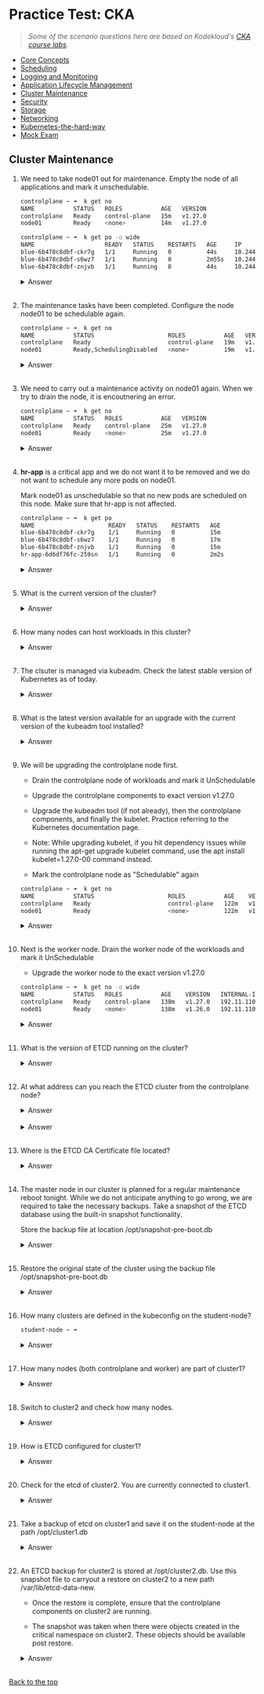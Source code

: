 
# Practice Test: CKA 

> *Some of the scenario questions here are based on Kodekloud's [CKA course labs](https://kodekloud.com/courses/ultimate-certified-kubernetes-administrator-cka-mock-exam/).*

- [Core Concepts](003-Practice-Test-CKA-Core-concepts.md) 
- [Scheduling](004-Practice-Test-CKA-Scheduling.md) 
- [Logging and Monitoring](005-Practice-Test-CKA-Logging-Monitoring.md)
- [Application Lifecycle Management](006-Practice-Test-CKA-App-Lifecycle-Management.md) 
- [Cluster Maintenance](007-Practice-Test-CKA-Cluster-Maintenance.md) 
- [Security](008-Practice-Test-CKA-Security.md) 
- [Storage](009-Practice-Test-CKA-Storage.md) 
- [Networking](010-Practice-Test-CKA-Networking.md)
- [Kubernetes-the-hard-way](011-Practice-Test-CKA-K8S-The-Hard-Way.md)
- [Mock Exam](014-Practice-Test-CKA-Mock-Exam.md)


## Cluster Maintenance 

1. We need to take node01 out for maintenance. Empty the node of all applications and mark it unschedulable.

    ```bash
    controlplane ~ ➜  k get no
    NAME           STATUS   ROLES           AGE   VERSION
    controlplane   Ready    control-plane   15m   v1.27.0
    node01         Ready    <none>          14m   v1.27.0 

    controlplane ~ ➜  k get po -o wide
    NAME                    READY   STATUS    RESTARTS   AGE     IP           NODE           NOMINATED NODE   READINESS GATES
    blue-6b478c8dbf-ckr7g   1/1     Running   0          44s     10.244.0.5   node01         <none>           <none>
    blue-6b478c8dbf-s6wz7   1/1     Running   0          2m55s   10.244.0.4   node01         <none>           <none>
    blue-6b478c8dbf-znjvb   1/1     Running   0          44s     10.244.0.6   controlplane   <none>           <none>    
    ```

    <details><summary> Answer </summary>
    
    ```bash
    controlplane ~ ➜  kubectl drain --ignore-daemonsets node01
    node/node01 cordoned
    Warning: ignoring DaemonSet-managed Pods: kube-flannel/kube-flannel-ds-xbjl9, kube-system/kube-proxy-tcbnn
    evicting pod default/blue-6b478c8dbf-rggmf
    evicting pod default/blue-6b478c8dbf-lscjp
    pod/blue-6b478c8dbf-lscjp evicted
    pod/blue-6b478c8dbf-rggmf evicted
    node/node01 drained

    controlplane ~ ➜  k get no
    NAME           STATUS                     ROLES           AGE   VERSION
    controlplane   Ready                      control-plane   17m   v1.27.0
    node01         Ready,SchedulingDisabled   <none>          17m   v1.27.0 

    controlplane ~ ➜  k get po -o wide
    NAME                    READY   STATUS    RESTARTS   AGE     IP           NODE           NOMINATED NODE   READINESS GATES
    blue-6b478c8dbf-ckr7g   1/1     Running   0          44s     10.244.0.5   controlplane   <none>           <none>
    blue-6b478c8dbf-s6wz7   1/1     Running   0          2m55s   10.244.0.4   controlplane   <none>           <none>
    blue-6b478c8dbf-znjvb   1/1     Running   0          44s     10.244.0.6   controlplane   <none>           <none>
    ```
    
    </details>
    </br>

2. The maintenance tasks have been completed. Configure the node node01 to be schedulable again.

    ```bash
    controlplane ~ ➜  k get no
    NAME           STATUS                     ROLES           AGE   VERSION
    controlplane   Ready                      control-plane   19m   v1.27.0
    node01         Ready,SchedulingDisabled   <none>          19m   v1.27.0 
    ```

    <details><summary> Answer </summary>

    resume scheduling new pods onto the node, we need to uncordon the node. 

    ```bash
    controlplane ~ ➜  k get no
    NAME           STATUS                     ROLES           AGE   VERSION
    controlplane   Ready                      control-plane   19m   v1.27.0
    node01         Ready,SchedulingDisabled   <none>          19m   v1.27.0

    controlplane ~ ➜  k uncordon node01
    node/node01 uncordoned

    controlplane ~ ➜  k get no
    NAME           STATUS   ROLES           AGE   VERSION
    controlplane   Ready    control-plane   22m   v1.27.0
    node01         Ready    <none>          22m   v1.27.0
    ```
    
    </details>
    </br>





3. We need to carry out a maintenance activity on node01 again. When we try to drain the node, it is encoutnering an error.

    ```bash
    controlplane ~ ➜  k get no
    NAME           STATUS   ROLES           AGE   VERSION
    controlplane   Ready    control-plane   25m   v1.27.0
    node01         Ready    <none>          25m   v1.27.0 
    ```

    <details><summary> Answer </summary>

    From the output below, we can see that there is a pod deployed on node01, and this pod is not part of a replicaset. This pod prevents the draining of the node. 
    We need to force the draining. 

    ```bash
    controlplane ~ ➜  k drain node01 --ignore-daemonsets 
    node/node01 cordoned
    error: unable to drain node "node01" due to error:cannot delete Pods declare no controller (use --force to override): default/hr-app, continuing command...
    There are pending nodes to be drained:
    node01
    cannot delete Pods declare no controller (use --force to override): default/hr-app 

    controlplane ~ ➜  k get po -o wide
    NAME                    READY   STATUS    RESTARTS   AGE     IP           NODE           NOMINATED NODE   READINESS GATES
    blue-6b478c8dbf-ckr7g   1/1     Running   0          10m     10.244.0.5   controlplane   <none>           <none>
    blue-6b478c8dbf-s6wz7   1/1     Running   0          12m     10.244.0.4   controlplane   <none>           <none>
    blue-6b478c8dbf-znjvb   1/1     Running   0          10m     10.244.0.6   controlplane   <none>           <none>
    hr-app                  1/1     Running   0          2m14s   10.244.1.4   node01         <none>           <none>

    controlplane ~ ➜  k get rs -o wide
    NAME              DESIRED   CURRENT   READY   AGE   CONTAINERS   IMAGES         SELECTOR
    blue-6b478c8dbf   3         3         3       12m   nginx        nginx:alpine   app=blue,pod-template-hash=6b478c8dbf

    controlplane ~ ➜  k drain --ignore-daemonsets node01 --force
    node/node01 already cordoned
    Warning: deleting Pods that declare no controller: default/hr-app; ignoring DaemonSet-managed Pods: kube-flannel/kube-flannel-ds-xbjl9, kube-system/kube-proxy-tcbnn
    evicting pod default/hr-app

    pod/hr-app evicted
    node/node01 drained

    controlplane ~ ➜  k get po -o wide
    NAME                    READY   STATUS    RESTARTS   AGE   IP           NODE           NOMINATED NODE   READINESS GATES
    blue-6b478c8dbf-ckr7g   1/1     Running   0          13m   10.244.0.5   controlplane   <none>           <none>
    blue-6b478c8dbf-s6wz7   1/1     Running   0          15m   10.244.0.4   controlplane   <none>           <none>
    blue-6b478c8dbf-znjvb   1/1     Running   0          13m   10.244.0.6   controlplane   <none>           <none>
    ```
    
    </details>
    </br>





4. **hr-app** is a critical app and we do not want it to be removed and we do not want to schedule any more pods on node01.

    Mark node01 as unschedulable so that no new pods are scheduled on this node.
    Make sure that hr-app is not affected.

    ```bash
    controlplane ~ ➜  k get po
    NAME                     READY   STATUS    RESTARTS   AGE
    blue-6b478c8dbf-ckr7g    1/1     Running   0          15m
    blue-6b478c8dbf-s6wz7    1/1     Running   0          17m
    blue-6b478c8dbf-znjvb    1/1     Running   0          15m
    hr-app-6d6df76fc-259sn   1/1     Running   0          2m2s 
    ```

    <details><summary> Answer </summary>
    
    ```bash
    controlplane ~ ➜  k cordon node01 
    node/node01 cordoned 

    controlplane ~ ➜  k get no
    NAME           STATUS                     ROLES           AGE   VERSION
    controlplane   Ready                      control-plane   33m   v1.27.0
    node01         Ready,SchedulingDisabled   <none>          33m   v1.27.0

    controlplane ~ ➜  k get po -o wide
    NAME                     READY   STATUS    RESTARTS   AGE     IP           NODE           NOMINATED NODE   READINESS GATES
    blue-6b478c8dbf-ckr7g    1/1     Running   0          15m     10.244.0.5   controlplane   <none>           <none>
    blue-6b478c8dbf-s6wz7    1/1     Running   0          17m     10.244.0.4   controlplane   <none>           <none>
    blue-6b478c8dbf-znjvb    1/1     Running   0          15m     10.244.0.6   controlplane   <none>           <none>
    hr-app-6d6df76fc-259sn   1/1     Running   0          2m21s   10.244.1.5   node01         <none>           <none>
    ```
    
    </details>
    </br>

5. What is the current version of the cluster?

    <details><summary> Answer </summary>
    
    ```bash
    controlplane ~ ➜  k get no -o wide
    NAME           STATUS   ROLES           AGE    VERSION   INTERNAL-IP    EXTERNAL-IP   OS-IMAGE             KERNEL-VERSION   CONTAINER-RUNTIME
    controlplane   Ready    control-plane   115m   v1.26.0   192.11.110.3   <none>        Ubuntu 20.04.6 LTS   5.4.0-1106-gcp   containerd://1.6.6
    node01         Ready    <none>          114m   v1.26.0   192.11.110.6   <none>        Ubuntu 20.04.5 LTS   5.4.0-1106-gcp   containerd://1.6.6
    
    ```
    
    </details>
    </br>





6. How many nodes can host workloads in this cluster?

    <details><summary> Answer </summary>
    
    ```bash
    controlplane ~ ➜  k describe no node01 | grep -i taints
    Taints:             <none>

    controlplane ~ ➜  k describe no controlplane | grep -i taints
    Taints:             <none> 
    ```
    
    </details>
    </br>





7. The clsuter is managed via kubeadm. Check the latest stable version of Kubernetes as of today.

    <details><summary> Answer </summary>

    The latest version is the remote version in the output below.

    ```bash
    controlplane ~ ➜  kubeadm upgrade plan
    [upgrade/config] Making sure the configuration is correct:
    [upgrade/config] Reading configuration from the cluster...
    [upgrade/config] FYI: You can look at this config file with 'kubectl -n kube-system get cm kubeadm-config -o yaml'
    [preflight] Running pre-flight checks.
    [upgrade] Running cluster health checks
    [upgrade] Fetching available versions to upgrade to
    [upgrade/versions] Cluster version: v1.26.0
    [upgrade/versions] kubeadm version: v1.26.0
    I1230 04:35:20.821410   23179 version.go:256] remote version is much newer: v1.29.0; falling back to: stable-1.26
    [upgrade/versions] Target version: v1.26.12
    [upgrade/versions] Latest version in the v1.26 series: v1.26.12 
    ```
    
    </details>
    </br>





8. What is the latest version available for an upgrade with the current version of the kubeadm tool installed?

    <details><summary> Answer </summary>

    The latest version available is the target version.

    ```bash
    controlplane ~ ➜  kubeadm upgrade plan
    [upgrade/config] Making sure the configuration is correct:
    [upgrade/config] Reading configuration from the cluster...
    [upgrade/config] FYI: You can look at this config file with 'kubectl -n kube-system get cm kubeadm-config -o yaml'
    [preflight] Running pre-flight checks.
    [upgrade] Running cluster health checks
    [upgrade] Fetching available versions to upgrade to
    [upgrade/versions] Cluster version: v1.26.0
    [upgrade/versions] kubeadm version: v1.26.0
    I1230 04:35:20.821410   23179 version.go:256] remote version is much newer: v1.29.0; falling back to: stable-1.26
    [upgrade/versions] Target version: v1.26.12
    [upgrade/versions] Latest version in the v1.26 series: v1.26.12 
    ```
    
    </details>
    </br>

9. We will be upgrading the controlplane node first. 

    - Drain the controlplane node of workloads and mark it UnSchedulable

    - Upgrade the controlplane components to exact version v1.27.0

    - Upgrade the kubeadm tool (if not already), then the controlplane components, and finally the kubelet. Practice referring to the Kubernetes documentation page.

    - Note: While upgrading kubelet, if you hit dependency issues while running the apt-get upgrade kubelet command, use the apt install kubelet=1.27.0-00 command instead.

    - Mark the controlplane node as "Schedulable" again

    ```bash
    controlplane ~ ➜  k get no
    NAME           STATUS                     ROLES           AGE    VERSION
    controlplane   Ready                      control-plane   122m   v1.26.0
    node01         Ready                      <none>          122m   v1.26.0
    ```

    <details><summary> Answer </summary>

    Drain the node first and verify.

    ```bash
    controlplane ~ ➜  k get no
    NAME           STATUS                     ROLES           AGE    VERSION
    controlplane   Ready                      control-plane   122m   v1.26.0
    node01         Ready                      <none>          122m   v1.26.0

    controlplane ~ ➜  k get po -o wide
    NAME                   READY   STATUS    RESTARTS   AGE     IP           NODE           NOMINATED NODE   READINESS GATES
    blue-987f68cb5-f2dlb   1/1     Running   0          7m17s   10.244.0.4   controlplane   <none>           <none>
    blue-987f68cb5-hnkgn   1/1     Running   0          7m17s   10.244.0.5   controlplane   <none>           <none>
    blue-987f68cb5-l29zd   1/1     Running   0          7m17s   10.244.1.3   node01         <none>           <none>
    blue-987f68cb5-q6vfg   1/1     Running   0          7m18s   10.244.1.2   node01         <none>           <none>
    blue-987f68cb5-svfwv   1/1     Running   0          7m17s   10.244.1.4   node01         <none>           <none>

    controlplane ~ ➜  k drain --ignore-daemonsets controlplane 
    node/controlplane cordoned
    Warning: ignoring DaemonSet-managed Pods: kube-flannel/kube-flannel-ds-6xt68, kube-system/kube-proxy-8gqnx
    evicting pod kube-system/coredns-787d4945fb-wjwgh
    evicting pod kube-system/coredns-787d4945fb-4xnj2
    evicting pod default/blue-987f68cb5-hnkgn
    evicting pod default/blue-987f68cb5-f2dlb
    pod/blue-987f68cb5-hnkgn evicted
    pod/blue-987f68cb5-f2dlb evicted
    pod/coredns-787d4945fb-wjwgh evicted
    pod/coredns-787d4945fb-4xnj2 evicted
    node/controlplane drained

    controlplane ~ ➜  k get no
    NAME           STATUS                     ROLES           AGE    VERSION
    controlplane   Ready,SchedulingDisabled   control-plane   122m   v1.26.0
    node01         Ready                      <none>          122m   v1.26.0
    ```

    Determine which version to upgrade to.

    ```bash
    apt update
    apt-cache madison kubeadm  
    ```

    Upgrade kubeadm to the specified version. 

    ```bash
    apt-mark unhold kubeadm && \
    apt-get update && apt-get install -y kubeadm='1.27.0*' && \
    apt-mark hold kubeadm  
    ```

    Verify that the download works and has the expected version:

    ```bash
    controlplane ~ ➜  kubeadm version
    kubeadm version: &version.Info{Major:"1", Minor:"27", GitVersion:"v1.27.0", GitCommit:"1b4df30b3cdfeaba6024e81e559a6cd09a089d65", GitTreeState:"clean", BuildDate:"2023-04-11T17:09:06Z", GoVersion:"go1.20.3", Compiler:"gc", Platform:"linux/amd64"} 
    ```

    Verify the upgrade plan:

    ```bash
    controlplane ~ ➜  kubeadm upgrade plan
    [upgrade/config] Making sure the configuration is correct:
    [upgrade/config] Reading configuration from the cluster...
    [upgrade/config] FYI: You can look at this config file with 'kubectl -n kube-system get cm kubeadm-config -o yaml'
    [preflight] Running pre-flight checks.
    [upgrade] Running cluster health checks
    [upgrade] Fetching available versions to upgrade to
    [upgrade/versions] Cluster version: v1.26.0
    [upgrade/versions] kubeadm version: v1.27.0
    I1230 04:46:16.156339   27555 version.go:256] remote version is much newer: v1.29.0; falling back to: stable-1.27
    [upgrade/versions] Target version: v1.27.9
    [upgrade/versions] Latest version in the v1.26 series: v1.26.12
    W1230 04:46:16.419679   27555 compute.go:307] [upgrade/versions] could not find officially supported version of etcd for Kubernetes v1.27.9, falling back to the nearest etcd version (3.5.7-0)  
    ```

    Choose a version to upgrade to, and run the appropriate command. 

    ```bash
    controlplane ~ ➜  sudo kubeadm upgrade apply v1.27.0
    [upgrade/config] Making sure the configuration is correct:
    [upgrade/config] Reading configuration from the cluster...
    [upgrade/config] FYI: You can look at this config file with 'kubectl -n kube-system get cm kubeadm-config -o yaml'
    [preflight] Running pre-flight checks.
    [upgrade] Running cluster health checks
    [upgrade/version] You have chosen to change the cluster version to "v1.27.0"
    [upgrade/versions] Cluster version: v1.26.0
    [upgrade/versions] kubeadm version: v1.27.0
    [upgrade] Are you sure you want to proceed? [y/N]: y  
    ```

    Upgrade the kubelet and kubectl:

    ```bash
    apt-mark unhold kubelet kubectl && \
    apt-get update && apt-get install -y kubelet='1.27.0-00' kubectl='1.27.0-00' && \
    apt-mark hold kubelet kubectl  
    ```

    Restart the kubelet:

    ```bash
    sudo systemctl daemon-reload
    sudo systemctl restart kubelet  
    ```

    Verify version of kubelet.

    ```bash
    controlplane ~ ➜  kubelet --version
    Kubernetes v1.27.0  
    ```

    Verify if controlplane has been upgraded.

    ```bash
    controlplane ~ ➜  k get no -o wide
    NAME           STATUS                     ROLES           AGE    VERSION   INTERNAL-IP    EXTERNAL-IP   OS-IMAGE             KERNEL-VERSION   CONTAINER-RUNTIME
    controlplane   Ready,SchedulingDisabled   control-plane   135m   v1.27.0   192.11.110.3   <none>        Ubuntu 20.04.6 LTS   5.4.0-1106-gcp   containerd://1.6.6
    node01         Ready                      <none>          135m   v1.26.0   192.11.110.6   <none>        Ubuntu 20.04.5 LTS   5.4.0-1106-gcp   containerd://1.6.6 
    ```

    Bring the node back online by marking it schedulable:

    ```bash
    controlplane ~ ➜  k uncordon controlplane 
    node/controlplane uncordoned

    controlplane ~ ➜  k get no -o wide
    NAME           STATUS   ROLES           AGE    VERSION   INTERNAL-IP    EXTERNAL-IP   OS-IMAGE             KERNEL-VERSION   CONTAINER-RUNTIME
    controlplane   Ready    control-plane   137m   v1.27.0   192.11.110.3   <none>        Ubuntu 20.04.6 LTS   5.4.0-1106-gcp   containerd://1.6.6
    node01         Ready    <none>          136m   v1.26.0   192.11.110.6   <none>        Ubuntu 20.04.5 LTS   5.4.0-1106-gcp   containerd://1.6.6
    ```
    </details>
    </br>


10. Next is the worker node. Drain the worker node of the workloads and mark it UnSchedulable

    - Upgrade the worker node to the exact version v1.27.0


    ```bash
    controlplane ~ ➜  k get no -o wide
    NAME           STATUS   ROLES           AGE    VERSION   INTERNAL-IP    EXTERNAL-IP   OS-IMAGE             KERNEL-VERSION   CONTAINER-RUNTIME
    controlplane   Ready    control-plane   138m   v1.27.0   192.11.110.3   <none>        Ubuntu 20.04.6 LTS   5.4.0-1106-gcp   containerd://1.6.6
    node01         Ready    <none>          138m   v1.26.0   192.11.110.6   <none>        Ubuntu 20.04.5 LTS   5.4.0-1106-gcp   containerd://1.6.6 
    ```
        
    <details><summary> Answer </summary>

    Drain the worker node.

    ```bash
    controlplane ~ ➜  k get po -o wide
    NAME                   READY   STATUS    RESTARTS   AGE   IP            NODE     NOMINATED NODE   READINESS GATES
    blue-987f68cb5-hsljs   1/1     Running   0          16m   10.244.1.9    node01   <none>           <none>
    blue-987f68cb5-l29zd   1/1     Running   0          24m   10.244.1.3    node01   <none>           <none>
    blue-987f68cb5-nb49z   1/1     Running   0          16m   10.244.1.10   node01   <none>           <none>
    blue-987f68cb5-q6vfg   1/1     Running   0          24m   10.244.1.2    node01   <none>           <none>
    blue-987f68cb5-svfwv   1/1     Running   0          24m   10.244.1.4    node01   <none>           <none>

    controlplane ~ ➜  k drain --ignore-daemonsets node01 
    node/node01 cordoned
    Warning: ignoring DaemonSet-managed Pods: kube-flannel/kube-flannel-ds-m8ttw, kube-system/kube-proxy-rbjsl
    evicting pod kube-system/coredns-5d78c9869d-qtqfh
    evicting pod default/blue-987f68cb5-nb49z
    evicting pod default/blue-987f68cb5-svfwv
    evicting pod kube-system/coredns-5d78c9869d-q9ddk
    evicting pod default/blue-987f68cb5-q6vfg
    evicting pod default/blue-987f68cb5-hsljs
    evicting pod default/blue-987f68cb5-l29zd
    pod/blue-987f68cb5-q6vfg evicted
    pod/blue-987f68cb5-l29zd evicted
    pod/blue-987f68cb5-hsljs evicted
    pod/blue-987f68cb5-nb49z evicted
    pod/blue-987f68cb5-svfwv evicted
    I1230 04:55:53.254668   34934 request.go:696] Waited for 1.104208704s due to client-side throttling, not priority and fairness, request: GET:https://controlplane:6443/api/v1/namespaces/kube-system/pods/coredns-5d78c9869d-qtqfh
    pod/coredns-5d78c9869d-q9ddk evicted
    pod/coredns-5d78c9869d-qtqfh evicted
    node/node01 drained

    controlplane ~ ➜  k get no -o wide
    NAME           STATUS                     ROLES           AGE    VERSION   INTERNAL-IP    EXTERNAL-IP   OS-IMAGE             KERNEL-VERSION   CONTAINER-RUNTIME
    controlplane   Ready                      control-plane   139m   v1.27.0   192.11.110.3   <none>        Ubuntu 20.04.6 LTS   5.4.0-1106-gcp   containerd://1.6.6
    node01         Ready,SchedulingDisabled   <none>          139m   v1.26.0   192.11.110.6   <none>        Ubuntu 20.04.5 LTS   5.4.0-1106-gcp   containerd://1.6.6

    controlplane ~ ➜  k get po -o wide
    NAME                   READY   STATUS    RESTARTS   AGE   IP            NODE           NOMINATED NODE   READINESS GATES
    blue-987f68cb5-2xpgf   1/1     Running   0          42s   10.244.0.8    controlplane   <none>           <none>
    blue-987f68cb5-42jnx   1/1     Running   0          42s   10.244.0.10   controlplane   <none>           <none>
    blue-987f68cb5-bwj8l   1/1     Running   0          42s   10.244.0.11   controlplane   <none>           <none>
    blue-987f68cb5-hfk4c   1/1     Running   0          42s   10.244.0.7    controlplane   <none>           <none>
    blue-987f68cb5-rv66x   1/1     Running   0          42s   10.244.0.12   controlplane   <none>           <none> 
    ```

    SSH to the worker node.

    ```bash
    controlplane ~ ➜  ssh node01  
    ```

    Upgrade the worker node to the exact version v1.27.0

    ```bash
    root@node01 ~ ➜  apt-mark unhold kubeadm && \
    > apt-get update && apt-get install -y kubeadm='1.27.0-00' && \
    > apt-mark hold kubeadm 
    ```

    For worker nodes this upgrades the local kubelet configuration:

    ```bash
    root@node01 ~ ➜  sudo kubeadm upgrade node 
    [upgrade] Reading configuration from the cluster...
    [upgrade] FYI: You can look at this config file with 'kubectl -n kube-system get cm kubeadm-config -o yaml'
    [preflight] Running pre-flight checks
    [preflight] Skipping prepull. Not a control plane node.
    [upgrade] Skipping phase. Not a control plane node.
    [upgrade] Backing up kubelet config file to /etc/kubernetes/tmp/kubeadm-kubelet-config3810710231/config.yaml
    [kubelet-start] Writing kubelet configuration to file "/var/lib/kubelet/config.yaml"
    [upgrade] The configuration for this node was successfully updated!
    [upgrade] Now you should go ahead and upgrade the kubelet package using your package manager.
    ```

    Upgrade the kubelet and kubectl:

    ```bash
    apt-mark unhold kubelet kubectl && \
    apt-get update && apt-get install -y kubelet='1.27.0-00' kubectl='1.27.0-00' && \
    apt-mark hold kubelet kubectl 
    ```

    Restart the kubelet:

    ```bash
    sudo systemctl daemon-reload
    sudo systemctl restart kubelet 
    ```

    Verify kubelet version:

    ```bash
    root@node01 ~ ✖ kubelet --version
    Kubernetes v1.27.0 
    ```

    Return to the controlplane and verify if node is upgraded successfully.

    ```bash
    controlplane ~ ➜  k get no -o wide
    NAME           STATUS                     ROLES           AGE    VERSION   INTERNAL-IP    EXTERNAL-IP   OS-IMAGE             KERNEL-VERSION   CONTAINER-RUNTIME
    controlplane   Ready                      control-plane   149m   v1.27.0   192.11.110.3   <none>        Ubuntu 20.04.6 LTS   5.4.0-1106-gcp   containerd://1.6.6
    node01         Ready,SchedulingDisabled   <none>          148m   v1.27.0   192.11.110.6   <none>        Ubuntu 20.04.5 LTS   5.4.0-1106-gcp   containerd://1.6.6 
    ```

    Uncordon the node:

    ```bash
    controlplane ~ ➜  k uncordon node01 
    node/node01 uncordoned

    controlplane ~ ➜  k get no -o wide
    NAME           STATUS   ROLES           AGE    VERSION   INTERNAL-IP    EXTERNAL-IP   OS-IMAGE             KERNEL-VERSION   CONTAINER-RUNTIME
    controlplane   Ready    control-plane   149m   v1.27.0   192.11.110.3   <none>        Ubuntu 20.04.6 LTS   5.4.0-1106-gcp   containerd://1.6.6
    node01         Ready    <none>          149m   v1.27.0   192.11.110.6   <none>        Ubuntu 20.04.5 LTS   5.4.0-1106-gcp   containerd://1.6.6 
    ```

    </details>
    </br>





11. What is the version of ETCD running on the cluster?

    <details><summary> Answer </summary>
    
    ```bash
    controlplane ~ ➜  k get po -A | grep etc
    kube-system    etcd-controlplane                      1/1     Running   0          5m10s

    controlplane ~ ➜  k logs -n kube-system etcd-controlplane | grep -i version
    {"level":"info","ts":"2023-12-30T10:04:34.410Z","caller":"embed/etcd.go:306","msg":"starting an etcd server","etcd-version":"3.5.7", 
    ```
    
    </details>
    </br>





12. At what address can you reach the ETCD cluster from the controlplane node?

    <details><summary> Answer </summary>

    Describe the etcd pod and look for the listen-client-url.

    ```bash
    controlplane ~ ➜  k get po -n kube-system | grep etc
    etcd-controlplane                      1/1     Running   0          9m41s

    controlplane ~ ✖ k describe -n kube-system po etcd-controlplane | grep -i listen-client
        --listen-client-urls=https://127.0.0.1:2379,https://192.14.168.6:2379 
    ```
    
    </details>
    </br>





    <details><summary> Answer </summary>
    
    ```bash
    controlplane ~ ➜  k get po -n kube-system | grep etc
    etcd-controlplane                      1/1     Running   0          9m41s

    controlplane ~ ➜  k describe -n kube-system po etcd-controlplane | grep -iCERT
    grep: ERT: invalid context length argument

    controlplane ~ ✖ k describe -n kube-system po etcd-controlplane | grep -i cert
        --cert-file=/etc/kubernetes/pki/etcd/server.crt
    ```
    
    </details>
    </br>





13. Where is the ETCD CA Certificate file located?

    <details><summary> Answer </summary>
    
    ```bash
    controlplane ~ ➜  k get po -n kube-system | grep etc
    etcd-controlplane                      1/1     Running   0          9m41s

    controlplane ~ ➜  k describe -n kube-system po etcd-controlplane | grep -i ca
    Priority Class Name:  system-node-critical
        --peer-trusted-ca-file=/etc/kubernetes/pki/etcd/ca.crt
        --trusted-ca-file=/etc/kubernetes/pki/etcd/ca.crt
    ```
    
    </details>
    </br>


14. The master node in our cluster is planned for a regular maintenance reboot tonight. While we do not anticipate anything to go wrong, we are required to take the necessary backups. Take a snapshot of the ETCD database using the built-in snapshot functionality.

    Store the backup file at location /opt/snapshot-pre-boot.db

    <details><summary> Answer </summary>

    The command is from K8S docs: 

    ```bash
    ETCDCTL_API=3 etcdctl --endpoints=https://127.0.0.1:2379 \
    --cacert=<trusted-ca-file> --cert=<cert-file> --key=<key-file> \
    snapshot save <backup-file-location> 
    ```

    Get the ca-cert, cert, and the key file.

    ```bash
    controlplane ~ ➜  k get po -n kube-system | grep etc
    etcd-controlplane                      1/1     Running   0          18m

    controlplane ~ ➜  k describe -n kube-system po etcd-controlplane | grep -i cert
        --cert-file=/etc/kubernetes/pki/etcd/server.crt
        --client-cert-auth=true
        --peer-cert-file=/etc/kubernetes/pki/etcd/peer.crt
        --peer-client-cert-auth=true
        /etc/kubernetes/pki/etcd from etcd-certs (rw)
    etcd-certs:

    controlplane ~ ➜  k describe -n kube-system po etcd-controlplane | grep -i ca
    Priority Class Name:  system-node-critical
        --peer-trusted-ca-file=/etc/kubernetes/pki/etcd/ca.crt
        --trusted-ca-file=/etc/kubernetes/pki/etcd/ca.crt

    controlplane ~ ➜  k describe -n kube-system po etcd-controlplane | grep -i key
        --key-file=/etc/kubernetes/pki/etcd/server.key
        --peer-key-file=/etc/kubernetes/pki/etcd/peer.key 
    ```

    Supply the values to the command and run it.

    ```bash
    ETCDCTL_API=3 etcdctl --endpoints=https://127.0.0.1:2379 \
    --cacert=/etc/kubernetes/pki/etcd/ca.crt --cert=/etc/kubernetes/pki/etcd/server.crt --key=/etc/kubernetes/pki/etcd/server.key \
    snapshot save /opt/snapshot-pre-boot.db
    ```

    ```bash
    controlplane ~ ➜  ETCDCTL_API=3 etcdctl --endpoints=https://127.0.0.1:2379 \
    >   --cacert=/etc/kubernetes/pki/etcd/ca.crt --cert=/etc/kubernetes/pki/etcd/server.crt --key=/etc/kubernetes/pki/etcd/server.key \
    >   snapshot save /opt/snapshot-pre-boot.db

    Snapshot saved at /opt/snapshot-pre-boot.db 

    controlplane ~ ✖ ls -l /opt/
    total 2012
    drwxr-xr-x 1 root root    4096 Nov  2 11:33 cni
    drwx--x--x 4 root root    4096 Nov  2 11:33 containerd
    -rw-r--r-- 1 root root 2043936 Dec 30 05:25 snapshot-pre-boot.db
    ```
    </details>
    </br>


15. Restore the original state of the cluster using the backup file /opt/snapshot-pre-boot.db

    <details><summary> Answer </summary>

    The command from the K8S docs:

    ```bash
    ETCDCTL_API=3 etcdctl --data-dir <data-dir-location> snapshot restore snapshot.db 
    ```

    Find the data-dir from the pod's details:

    ```bash
    controlplane ~ ➜  k describe -n kube-system po etcd-controlplane | grep -i data
        --data-dir=/var/lib/etcd
        /var/lib/etcd from etcd-data (rw)
    etcd-data:  
    ```

    Specify a new data-dir for the restored etcd.
    Run the command with the supplied values. 

    ```bash
    ETCDCTL_API=3 etcdctl  --data-dir /var/lib/etcd-from-backup snapshot restore /opt/snapshot-pre-boot.db
    ```
    ```bash
    controlplane ~ ✖ ETCDCTL_API=3 etcdctl  --data-dir /var/lib/etcd-from-backup \
    > snapshot restore /opt/snapshot-pre-boot.db
    2023-12-30 05:33:31.725882 I | mvcc: restore compact to 1666
    2023-12-30 05:33:31.731201 I | etcdserver/membership: added member 8e9e05c52164694d [http://localhost:2380] to cluster cdf818194e3a8c32  
    ```

    Since we changed the data-dir, we need to update the etcd YAMl file.

    ```bash
    controlplane ~ ➜  ls -la /etc/kubernetes/manifests/
    total 28
    drwxr-xr-x 1 root root 4096 Dec 30 05:04 .
    drwxr-xr-x 1 root root 4096 Dec 30 05:04 ..
    -rw------- 1 root root 2405 Dec 30 05:04 etcd.yaml
    -rw------- 1 root root 3882 Dec 30 05:04 kube-apiserver.yaml
    -rw------- 1 root root 3393 Dec 30 05:04 kube-controller-manager.yaml
    -rw------- 1 root root 1463 Dec 30 05:04 kube-scheduler.yaml  

    controlplane ~ ➜  cd /etc/kubernetes/manifests/
    ```
    ```yaml
    ## etcd.yaml
    apiVersion: v1
    kind: Pod
    metadata:
    annotations:
        kubeadm.kubernetes.io/etcd.advertise-client-urls: https://192.14.168.6:2379
    creationTimestamp: null
    labels:
        component: etcd
        tier: control-plane
    name: etcd
    namespace: kube-system
    spec:
    containers:
    - command:
        - etcd
        - --advertise-client-urls=https://192.14.168.6:2379
        - --cert-file=/etc/kubernetes/pki/etcd/server.crt
        - --client-cert-auth=true
        - --data-dir=/var/lib/etcd-from-backup 

        volumeMounts:
        - mountPath: /var/lib/etcd-from-backup
        name: etcd-data
    
    volumes:
    - hostPath:
        path: /var/lib/etcd-from-backup
        type: DirectoryOrCreate
        name: etcd-data      
    ```

    To verify, check member list:

    ```bash
    ETCDCTL_API=3 etcdctl --endpoints=https://127.0.0.1:2379 --cacert=/etc/kubernetes/pki/etcd/ca.crt --cert=/etc/kubernetes/pki/etcd/server.crt --key=/etc/kubernetes/pki/etcd/server.key member list 
    ```
    ```bash
    ontrolplane ~ ➜ ETCDCTL_API=3 etcdctl --endpoints=https://127.0.0.1:2379 \
    --cacert=/etc/kubernetes/pki/etcd/ca.crt \
    --cert=/etc/kubernetes/pki/etcd/server.crt \
    --key=/etc/kubernetes/pki/etcd/server.key member list 

    8e9e05c52164694d, started, controlplane, http://localhost:2380, https://192.14.168.6:2379  
    ```

    </details>
    </br>


16. How many clusters are defined in the kubeconfig on the student-node?

    ```bash
    student-node ~ ➜   
    ```

    <details><summary> Answer </summary>
    
    ```bash
    student-node ~ ➜  k config get-contexts
    CURRENT   NAME       CLUSTER    AUTHINFO   NAMESPACE
    *         cluster1   cluster1   cluster1   
            cluster2   cluster2   cluster2    
    ```
    
    </details>
    </br>


17. How many nodes (both controlplane and worker) are part of cluster1?

    <details><summary> Answer </summary>
    
    ```bash
    student-node ~ ➜  k get no
    NAME                    STATUS   ROLES           AGE    VERSION
    cluster1-controlplane   Ready    control-plane   121m   v1.24.0
    cluster1-node01         Ready    <none>          121m   v1.24.0
    ```
    
    </details>
    </br>


18. Switch to cluster2 and check how many nodes.

    <details><summary> Answer </summary>
    
    ```bash
    student-node ~ ➜  k config use-context cluster2
    Switched to context "cluster2".

    student-node ~ ➜  k config get-contexts
    CURRENT   NAME       CLUSTER    AUTHINFO   NAMESPACE
            cluster1   cluster1   cluster1   
    *         cluster2   cluster2   cluster2   

    student-node ~ ➜  k get no
    NAME                    STATUS   ROLES           AGE    VERSION
    cluster2-controlplane   Ready    control-plane   124m   v1.24.0
    cluster2-node01         Ready    <none>          123m   v1.24.0 
    ```
    
    </details>
    </br>

19. How is ETCD configured for cluster1?

    <details><summary> Answer </summary>
    
    ```bash
    student-node ~ ➜  k config use-context cluster1
    Switched to context "cluster1".

    student-node ~ ➜  k config get-contexts
    CURRENT   NAME       CLUSTER    AUTHINFO   NAMESPACE
    *         cluster1   cluster1   cluster1   
            cluster2   cluster2   cluster2   

    student-node ~ ➜  k get po -n kube-system | grep etc
    etcd-cluster1-controlplane                      1/1     Running   0              125m 
    ```

    This means that ETCD is set up as a Stacked ETCD Topology where the distributed data storage cluster provided by etcd is stacked on top of the cluster formed by the nodes managed by kubeadm that run control plane components.
    
    </details>
    </br>

20. Check for the etcd of cluster2. You are currently connected to cluster1.

    <details><summary> Answer </summary>
    
    ```bash
    student-node ~ ➜  k config use-context cluster2
    Switched to context "cluster2".

    student-node ~ ➜  k config get-contexts
    CURRENT   NAME       CLUSTER    AUTHINFO   NAMESPACE
            cluster1   cluster1   cluster1   
    *         cluster2   cluster2   cluster2   

    student-node ~ ➜  k get po -n kube-system | grep etc

    ```

    SSH to controlplane of cluster2 and check if there are any running etcd process.

    ```bash
    student-node ~ ➜  k get no
    NAME                    STATUS   ROLES           AGE    VERSION
    cluster2-controlplane   Ready    control-plane   129m   v1.24.0
    cluster2-node01         Ready    <none>          128m   v1.24.0

    student-node ~ ➜  ssh cluster2-controlplane
    Welcome to Ubuntu 18.04.6 LTS (GNU/Linux 5.4.0-1106-gcp x86_64)

    * Documentation:  https://help.ubuntu.com
    * Management:     https://landscape.canonical.com
    * Support:        https://ubuntu.com/advantage
    This system has been minimized by removing packages and content that are
    not required on a system that users do not log into.

    To restore this content, you can run the 'unminimize' command.

    cluster2-controlplane ~ ➜  ps -aux | grep etcd
    root        1733  0.0  0.1 1181432 363048 ?      Ssl  08:55   6:47 kube-apiserver --advertise-address=192.12.99.21  
    ```

    From here we can see that the process for the kube-apiserver is referencing an external etcd datastore.

    </details>
    </br>

21. Take a backup of etcd on cluster1 and save it on the student-node at the path /opt/cluster1.db

    <details><summary> Answer </summary>
    
    ```bash
    student-node ~ ✖ k config get-contexts
    CURRENT   NAME       CLUSTER    AUTHINFO   NAMESPACE
    *         cluster1   cluster1   cluster1   
            cluster2   cluster2   cluster2   
    ```

    Follow steps in K8S doc to backup etcd.

    ```bash
    ETCDCTL_API=3 etcdctl --endpoints=https://127.0.0.1:2379 \
    --cacert=<trusted-ca-file> --cert=<cert-file> --key=<key-file> \
    snapshot save <backup-file-location>
    ```

    Get the ca-cert, cert, and key first and supply it to the command.

    ```bash
    student-node ~ ➜  k describe -n kube-system po etcd-cluster1-controlplane | grep cert
        --cert-file=/etc/kubernetes/pki/etcd/server.crt
        --client-cert-auth=true
        --peer-cert-file=/etc/kubernetes/pki/etcd/peer.crt
        --peer-client-cert-auth=true
        /etc/kubernetes/pki/etcd from etcd-certs (rw)
    etcd-certs:

    student-node ~ ➜  k describe -n kube-system po etcd-cluster1-controlplane | grep ca
    Priority Class Name:  system-node-critical
        --peer-trusted-ca-file=/etc/kubernetes/pki/etcd/ca.crt
        --trusted-ca-file=/etc/kubernetes/pki/etcd/ca.crt

    student-node ~ ➜  k describe -n kube-system po etcd-cluster1-controlplane | grep key
        --key-file=/etc/kubernetes/pki/etcd/server.key
        --peer-key-file=/etc/kubernetes/pki/etcd/peer.key  
    ```
    ```bash
    ETCDCTL_API=3 etcdctl --endpoints=https://127.0.0.1:2379 \
    --cacert=/etc/kubernetes/pki/etcd/ca.crt --cert=/etc/kubernetes/pki/etcd/server.crt --key=/etc/kubernetes/pki/etcd/server.key \
    snapshot save /opt/cluster1.db 
    ```

    Then SSH to controlplane of cluster1 and run the command. 

    ```bash
    student-node ~ ➜  k get no
    NAME                    STATUS   ROLES           AGE    VERSION
    cluster1-controlplane   Ready    control-plane   145m   v1.24.0
    cluster1-node01         Ready    <none>          144m   v1.24.0

    student-node ~ ➜  ssh cluster1-controlplane
    Welcome to Ubuntu 18.04.6 LTS (GNU/Linux 5.4.0-1106-gcp x86_64)

    * Documentation:  https://help.ubuntu.com
    * Management:     https://landscape.canonical.com
    * Support:        https://ubuntu.com/advantage
    This system has been minimized by removing packages and content that are
    not required on a system that users do not log into.

    To restore this content, you can run the 'unminimize' command.

    cluster1-controlplane ~ ➜  ETCDCTL_API=3 etcdctl --endpoints=https://127.0.0.1:2379 \
    >   --cacert=/etc/kubernetes/pki/etcd/ca.crt --cert=/etc/kubernetes/pki/etcd/server.crt --key=/etc/kubernetes/pki/etcd/server.key \
    >   snapshot save /opt/cluster1.db 
    Snapshot saved at /opt/cluster1.db  

    cluster1-controlplane ~ ➜  ls -l /opt
    total 2096
    -rw-r--r-- 1 root root 2129952 Dec 30 11:21 cluster1.db
    ```

    Finally, copy the backup back to the jumphost. 
    To do this, return to jumphost and use scp to grab the file from the cluster1's controlplane.

    ```bash
    cluster1-controlplane ~ ✖ exit
    logout
    Connection to cluster1-controlplane closed.

    student-node ~ ✖ 

    student-node ~ ✖ scp cluster1-controlplane:/opt/cluster1.db /opt
    cluster1.db                                                                                                              100% 2080KB 141.9MB/s   00:00    

    student-node ~ ➜  ls -l /opt
    total 2084
    -rw-r--r-- 1 root root 2129952 Dec 30 11:25 cluster1.db  
    ```
    
    </details>
    </br>

22. An ETCD backup for cluster2 is stored at /opt/cluster2.db. Use this snapshot file to carryout a restore on cluster2 to a new path /var/lib/etcd-data-new.

    - Once the restore is complete, ensure that the controlplane components on cluster2 are running.

    - The snapshot was taken when there were objects created in the critical namespace on cluster2. These objects should be available post restore.


    <details><summary> Answer </summary>

    First, copy the backup file to the etcd-server.

    ```bash
    student-node ~ ➜  ls -l /opt/
    total 4096
    -rw-r--r-- 1 root root 2129952 Dec 30 11:25 cluster1.db
    -rw-r--r-- 1 root root       0 Dec 30 11:20 cluster1.db.part
    -rw------- 1 root root 2056224 Dec 30 11:26 cluster2.db

    student-node ~ ➜  scp /opt/cluster2.db etcd-server:/root
    cluster2.db                                                                                                              100% 2008KB 109.6MB/s   00:00    

    student-node ~ ➜  ssh etcd-server
    Welcome to Ubuntu 18.04.6 LTS (GNU/Linux 5.4.0-1106-gcp x86_64)

    * Documentation:  https://help.ubuntu.com
    * Management:     https://landscape.canonical.com
    * Support:        https://ubuntu.com/advantage
    This system has been minimized by removing packages and content that are
    not required on a system that users do not log into.

    To restore this content, you can run the 'unminimize' command.

    etcd-server ~ ➜  ls -l
    total 2012
    -rw------- 1 root root 2056224 Dec 30 11:32 cluster2.db 
    ```

    In the etcd-server, perform the restore. Follow K8S docs.
    
    ```bash
    ETCDCTL_API=3 etcdctl --data-dir /var/lib/etcd-data-new snapshot restore /root/cluster2.db 
    ```
    
    ```bash
    etcd-server ~ ➜  ETCDCTL_API=3 etcdctl --data-dir /var/lib/etcd-data-new snapshot restore /root/cluster2.db 
    {"level":"info","ts":1703936127.6477966,"caller":"snapshot/v3_snapshot.go:296","msg":"restoring snapshot","path":"/root/cluster2.db","wal-dir":"/var/lib/etcd-data-new/member/wal","data-dir":"/var/lib/etcd-data-new","snap-dir":"/var/lib/etcd-data-new/member/snap"}
    {"level":"info","ts":1703936127.662703,"caller":"mvcc/kvstore.go:388","msg":"restored last compact revision","meta-bucket-name":"meta","meta-bucket-name-key":"finishedCompactRev","restored-compact-revision":11832}
    {"level":"info","ts":1703936127.6675162,"caller":"membership/cluster.go:392","msg":"added member","cluster-id":"cdf818194e3a8c32","local-member-id":"0","added-peer-id":"8e9e05c52164694d","added-peer-peer-urls":["http://localhost:2380"]}
    {"level":"info","ts":1703936127.6817799,"caller":"snapshot/v3_snapshot.go:309","msg":"restored snapshot","path":"/root/cluster2.db","wal-dir":"/var/lib/etcd-data-new/member/wal","data-dir":"/var/lib/etcd-data-new","snap-dir":"/var/lib/etcd-data-new/member/snap"} 
    ```

    Since this is an external etcd server, we need to update the unit file of the etcd service.
    
    ```bash
    etcd-server ~ ➜  sudo systemctl status etcd
    ● etcd.service - etcd key-value store
    Loaded: loaded (/etc/systemd/system/etcd.service; enabled; vendor preset: enabled)
    Active: active (running) since Sat 2023-12-30 08:55:28 UTC; 2h 44min ago
        Docs: https://github.com/etcd-io/etcd
    Main PID: 798 (etcd)
        Tasks: 41 (limit: 251379)
    CGroup: /system.slice/etcd.service
            └─798 /usr/local/bin/etcd --name etcd-server --data-dir=/var/lib/etcd-data --cert-file=/etc/etcd/pki/etcd.pem --key-file=/etc/etcd/pki/etcd-key.
    pem --peer-cert-file=/etc/etcd/pki/etcd.pem --peer-key-file=/etc/etcd/pki/etcd-key.pem --trusted-ca-file=/etc/etcd/pki/ca.pem --peer-trusted-ca-file=/etc/e
    tcd/pki/ca.pem --peer-client-cert-auth --client-cert-auth --initial-advertise-peer-urls https://192.12.99.9:2380 --listen-peer-urls https://192.12.99.9:238
    0 --advertise-client-urls https://192.12.99.9:2379 --listen-client-urls https://192.12.99.9:2379,https://127.0.0.1:2379 --initial-cluster-token etcd-cluste
    r-1 --initial-cluster etcd-server=https://192.12.99.9:2380 --initial-cluster-state new
    ```

    The service file is at /etc/systemd/system/etcd.service.

    ```bash
    [Unit]
    Description=etcd key-value store
    Documentation=https://github.com/etcd-io/etcd
    After=network.target

    [Service]
    User=etcd
    Type=notify
    ExecStart=/usr/local/bin/etcd \
    --name etcd-server \
    --data-dir=/var/lib/etcd-data-new \ 
    ```

    When we try to restart the etcd service, it will fail. This is because thenew directory doesn't have the correct permissions. Set the permissions. 

    ```bash
    etcd-server ~ ✖ chown -R etcd:etcd /var/lib/etcd-data-new/

    etcd-server ~ ➜  ls -la /var/lib/etcd-data-new/
    total 16
    drwx------ 3 etcd etcd 4096 Dec 30 11:48 .
    drwxr-xr-x 1 root root 4096 Dec 30 11:35 ..
    drwx------ 4 etcd etcd 4096 Dec 30 11:48 member
    ```

    Restart and verify. 

    ```bash
    etcd-server ~ ➜  sudo systemctl restart etcd

    etcd-server ~ ➜  sudo systemctl status etcd
    ● etcd.service - etcd key-value store
    Loaded: loaded (/etc/systemd/system/etcd.service; enabled; vendor preset: enabled)
    Active: active (running) since Sat 2023-12-30 11:48:51 UTC; 4s ago
        Docs: https://github.com/etcd-io/etcd
    Main PID: 3327 (etcd)
        Tasks: 50 (limit: 251379)
    CGroup: /system.slice/etcd.service
            └─3327 /usr/local/bin/etcd --name etcd-server --data-dir=/var/lib/etcd-data-new --cert-file=/etc/etcd/pki/etcd.pem --key-file=/etc/etcd/pki/etcd
    -key.pem --peer-cert-file=/etc/etcd/pki/etcd.pem --peer-key-file=/etc/etcd/pki/etcd-key.pem --trusted-ca-file=/etc/etcd/pki/ca.pem --peer-trusted-ca-file=/
    etc/etcd/pki/ca.pem --peer-client-cert-auth --client-cert-auth --initial-advertise-peer-urls https://192.12.99.9:2380 --listen-peer-urls https://192.12.99.
    9:2380 --advertise-client-urls https://192.12.99.9:2379 --listen-client-urls https://192.12.99.9:2379,https://127.0.0.1:2379 --initial-cluster-token etcd-c
    luster-1 --initial-cluster etcd-server=https://192.12.99.9:2380 --initial-cluster-state new
    ```

    To verify if the restore is successful, check the member list.

    ```bash
    etcd-server ~ ➜  ETCDCTL_API=3 etcdctl --endpoints 127.0.0.1:2379 \
    >   --cert=/etc/etcd/pki/etcd.pem \
    >   --key=/etc/etcd/pki/etcd-key.pem \
    >   --cacert=/etc/etcd/pki/ca.pem \
    >   member list

    8e9e05c52164694d, started, etcd-server, http://localhost:2380, https://192.12.99.9:2379, false
    ```
    
    </details>
    </br>





[Back to the top](#practice-test-cka)    
